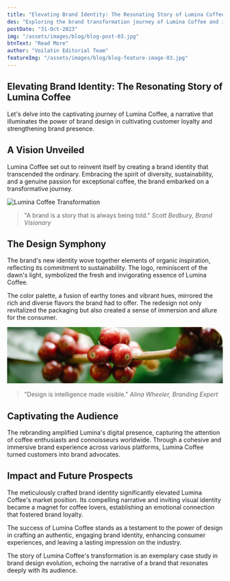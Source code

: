 ```yaml
---
title: "Elevating Brand Identity: The Resonating Story of Lumina Coffee"
des: "Exploring the brand transformation journey of Lumina Coffee and its impact on engaging consumers and shaping brand loyalty."
postDate: "31-Oct-2023"
img: "/assets/images/blog/blog-post-03.jpg"
btnText: "Read More"
author: "Voilatin Editorial Team"
featureImg: "/assets/images/blog/blog-feature-image-03.jpg"
---
```


## Elevating Brand Identity: The Resonating Story of Lumina Coffee

Let's delve into the captivating journey of Lumina Coffee, a narrative that illuminates the power of brand design in cultivating customer loyalty and strengthening brand presence.

## A Vision Unveiled

Lumina Coffee set out to reinvent itself by creating a brand identity that transcended the ordinary. Embracing the spirit of diversity, sustainability, and a genuine passion for exceptional coffee, the brand embarked on a transformative journey.

![Lumina Coffee Transformation](/assets/images/blog/blog-details-image-03a.jpg)

> "A brand is a story that is always being told."
<cite>Scott Bedbury, Brand Visionary</cite>

## The Design Symphony

The brand's new identity wove together elements of organic inspiration, reflecting its commitment to sustainability. The logo, reminiscent of the dawn's light, symbolized the fresh and invigorating essence of Lumina Coffee.

The color palette, a fusion of earthy tones and vibrant hues, mirrored the rich and diverse flavors the brand had to offer. The redesign not only revitalized the packaging but also created a sense of immersion and allure for the consumer.

![Lumina Coffee Branding](/assets/images/blog/blog-details-image-03b.jpg)

> "Design is intelligence made visible."
<cite>Alina Wheeler, Branding Expert</cite>

## Captivating the Audience

The rebranding amplified Lumina's digital presence, capturing the attention of coffee enthusiasts and connoisseurs worldwide. Through a cohesive and immersive brand experience across various platforms, Lumina Coffee turned customers into brand advocates.

## Impact and Future Prospects

The meticulously crafted brand identity significantly elevated Lumina Coffee's market position. Its compelling narrative and inviting visual identity became a magnet for coffee lovers, establishing an emotional connection that fostered brand loyalty.

The success of Lumina Coffee stands as a testament to the power of design in crafting an authentic, engaging brand identity, enhancing consumer experiences, and leaving a lasting impression on the industry.

The story of Lumina Coffee's transformation is an exemplary case study in brand design evolution, echoing the narrative of a brand that resonates deeply with its audience.